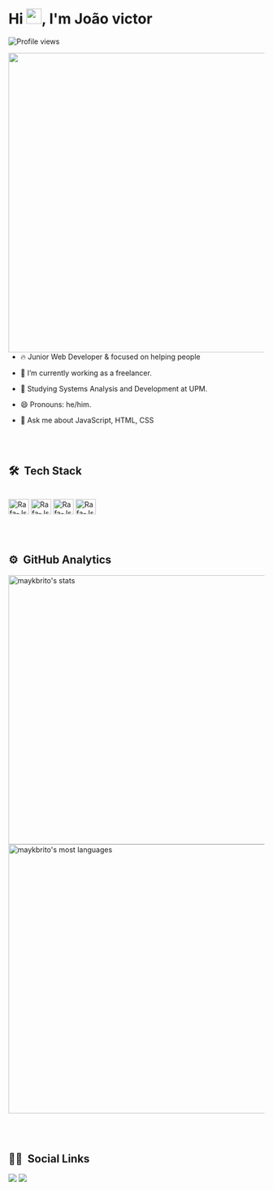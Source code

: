 ### <h1 align="left">Hi <img src="https://raw.githubusercontent.com/kaueMarques/kaueMarques/master/hi.gif" width="30px">, I'm João victor</h1>
<p align="left"> <img src="https://komarev.com/ghpvc/?username=Dantekenway&color=yellow" alt="Profile views" /> </p>
<img align="right" height="590em" src="https://raw.githubusercontent.com/gist/Dantekenway/a9bf326e533b93685338fbd531fa378a/raw/ae5eeb8b0444555f2b74753422c198468825fa85/githubcard.svg"/>
  
 - 🔥 Junior Web Developer & focused on helping people 
 
- 🔭 I’m currently working as a freelancer.

- 🌱 Studying Systems Analysis and Development at UPM.

- 😄 Pronouns: he/him.
 
 - 💬 Ask me about JavaScript, HTML, CSS
 
 
 
 
 
 <br><br>



## 🛠 &nbsp;Tech Stack
<div style="display: inline_block"><br>
<img align="center" alt="Rafa-Js" height="30" width="40" src="https://cdn.jsdelivr.net/gh/devicons/devicon/icons/javascript/javascript-original.svg" />
<img align="center" alt="Rafa-Js" height="30" width="40" src="https://cdn.jsdelivr.net/gh/devicons/devicon/icons/html5/html5-original.svg" />
<img align="center" alt="Rafa-Js" height="30" width="40" src="https://cdn.jsdelivr.net/gh/devicons/devicon/icons/css3/css3-original.svg" />
<img align="center" alt="Rafa-Js" height="30" width="40" src="https://cdn.jsdelivr.net/gh/devicons/devicon/icons/python/python-original.svg" />
</div>

<br><br>




## ⚙️ &nbsp;GitHub Analytics
<p align="left">
<img width="530em" src="https://github-readme-stats.vercel.app/api?username=Dantekenway&show_icons=true&theme=vision-friendly-dark" alt="maykbrito's stats"/>
<img width="530em" src="https://github-readme-stats.vercel.app/api/top-langs/?username=Dantekenway&layout=compact&theme=vision-friendly-dark" alt="maykbrito's most languages"/>
</p>
<br><br>

## 🧑🏻 &nbsp;Social Links

  <div>
  <a href = "mailto:contatojoaovictordefranca@gmail.com"><img src="https://img.shields.io/badge/-Gmail-%23333?style=for-the-badge&logo=gmail&logoColor=white" target="_blank"></a>
  <a href="https://www.linkedin.com/in/jo%C3%A3o-victor-de-fran%C3%A7a-freitas-4a6aa9231/" target="_blank"><img src="https://img.shields.io/badge/-LinkedIn-%230077B5?style=for-the-badge&logo=linkedin&logoColor=white" target="_blank"></a> 
  </div>
